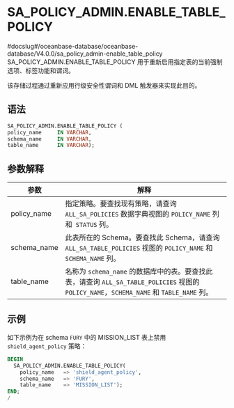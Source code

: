 SA_POLICY_ADMIN.ENABLE_TABLE_POLICY 
========================================================
#docslug#/oceanbase-database/oceanbase-database/V4.0.0/sa_policy_admin-enable_table_policy
SA_POLICY_ADMIN.ENABLE_TABLE_POLICY 用于重新启用指定表的当前强制选项、标签功能和谓词。

该存储过程通过重新应用行级安全性谓词和 DML 触发器来实现此目的。

语法 
-----------

```sql
SA_POLICY_ADMIN.ENABLE_TABLE_POLICY (
policy_name     IN VARCHAR,
schema_name     IN VARCHAR,
table_name      IN VARCHAR);
```



参数解释 
-------------



|   **参数**    |                                                  **解释**                                                   |
|-------------|-----------------------------------------------------------------------------------------------------------|
| policy_name | 指定策略。要查找现有策略，请查询 `ALL_SA_POLICIES` 数据字典视图的 `POLICY_NAME` 列和` STATUS` 列。                                     |
| schema_name | 此表所在的 Schema。要查找此 Schema，请查询 `ALL_SA_TABLE_POLICIES` 视图的 `POLICY_NAME` 和 `SCHEMA_NAME` 列。                   |
| table_name  | 名称为 `schema_name` 的数据库中的表。要查找此表，请查询 `ALL_SA_TABLE_POLICIES` 视图的 `POLICY_NAME`，`SCHEMA_NAME` 和 `TABLE_NAME` 列。 |



示例 
-----------

如下示例为在 schema `FURY` 中的 MISSION_LIST 表上禁用 `shield_agent_policy` 策略：

```sql
BEGIN 
  SA_POLICY_ADMIN.ENABLE_TABLE_POLICY(
    policy_name   => 'shield_agent_policy',
    schema_name   => 'FURY',
    table_name    => 'MISSION_LIST');
END;
/
```


